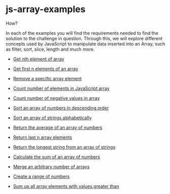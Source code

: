 # js-array-examples

How?

In each of the examples you will find the requirements needed to find the solution to the challenge in question. Through this, we will explore different concepts used by JavaScript to manipulate data inserted into an Array, such as filter, sort, slice, length and much more.

- [Get nth element of array](https://github.com/Camilacslopes/js-array-examples/blob/main/nthElement.js)

- [Get first n elements of an array](https://github.com/Camilacslopes/js-array-examples/blob/main/getFirst.js)

- [Remove a specific array element](https://github.com/Camilacslopes/js-array-examples/blob/main/removeElement.js)

- [Count number of elements in JavaScript array](https://github.com/Camilacslopes/js-array-examples/blob/main/countArray.js)

- [Count number of negative values in array](https://github.com/Camilacslopes/js-array-examples/blob/main/countNegative.js)

- [Sort an array of numbers in descending order](https://github.com/Camilacslopes/js-array-examples/blob/main/sortDesc.js)

- [Sort an array of strings alphabetically](https://github.com/Camilacslopes/js-array-examples/blob/main/sortAlphabetic.js)

- [Return the average of an array of numbers](https://github.com/Camilacslopes/js-array-examples/blob/main/averageArray.js)

- [Return last n array elements](https://github.com/Camilacslopes/js-array-examples/blob/main/returnLast.js)

- [Return the longest string from an array of strings](https://github.com/Camilacslopes/js-array-examples/blob/main/longestString.js)

- [Calculate the sum of an array of numbers](https://github.com/Camilacslopes/js-array-examples/blob/main/sumArray.js)

- [Merge an arbitrary number of arrays](https://github.com/Camilacslopes/js-array-examples/blob/main/mergeArrays.js)

- [Create a range of numbers](https://github.com/Camilacslopes/js-array-examples/blob/main/rangeArray.js)

- [Sum up all array elements with values greater than](https://github.com/Camilacslopes/js-array-examples/blob/main/sumGreater.js)

